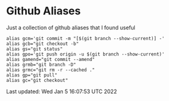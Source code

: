 # Github Aliases 

Just a collection of github aliases that I found useful 

```
alias gcm='git commit -m "[$(git branch --show-current)] -'
alias gcb="git checkout -b"
alias gs="git status"
alias gpo='git push origin -u $(git branch --show-current)'
alias gamend="git commit --amend"
alias grmb="git branch -D"
alias grmc="git rm -r --cached ."
alias gp="git pull"
alias gc="git checkout"
``` 
Last updated: Wed Jan  5 16:07:53 UTC 2022

